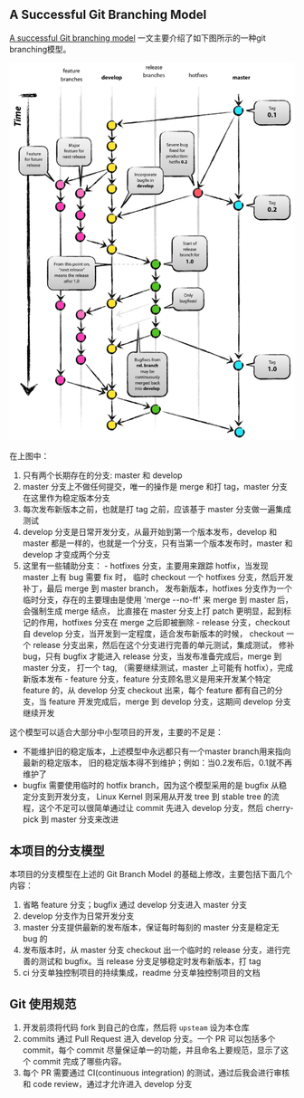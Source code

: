 ## A Successful Git Branching Model

[A successful Git branching model](http://nvie.com/posts/a-successful-git-branching-model/)
一文主要介绍了如下图所示的一种git branching模型。

![branching model](assets/git-model@2x.png)

在上图中：

  1. 只有两个长期存在的分支: master 和 develop
  2. master 分支上不做任何提交，唯一的操作是 merge 和打 tag，master
  分支在这里作为稳定版本分支
  3. 每次发布新版本之前，也就是打 tag 之前，应该基于 master 分支做一遍集成测试
  4. develop 分支是日常开发分支，从最开始到第一个版本发布，develop 和 master
  都是一样的，也就是一个分支，只有当第一个版本发布时，master 和 develop
  才变成两个分支
  5. 这里有一些辅助分支：
    - hotfixes 分支，主要用来跟踪 hotfix，当发现 master 上有 bug 需要 fix 时，
    临时 checkout 一个 hotfixes 分支，然后开发补丁，最后 merge 到 master branch，
    发布新版本，hotfixes 分支作为一个临时分支，存在的主要理由是使用
    'merge --no-ff' 来 merge 到 master 后，会强制生成 merge 结点，
    比直接在 master 分支上打 patch 更明显，起到标记的作用，hotfixes 分支在 merge
    之后即被删除
    - release 分支，checkout 自 develop 分支，当开发到一定程度，适合发布新版本的时候，
    checkout 一个 release 分支出来，然后在这个分支进行完善的单元测试，集成测试，
    修补 bug，只有 bugfix 才能进入 release 分支，当发布准备完成后，merge 到 master 分支，
    打一个 tag, （需要继续测试，master 上可能有 hotfix），完成新版本发布
    - feature 分支，feature 分支顾名思义是用来开发某个特定 feature 的，从 develop 分支
    checkout 出来，每个 feature 都有自己的分支，当 feature 开发完成后，merge 到
    develop 分支，这期间 develop 分支继续开发

这个模型可以适合大部分中小型项目的开发，主要的不足是：

  - 不能维护旧的稳定版本，上述模型中永远都只有一个master branch用来指向最新的稳定版本，
  旧的稳定版本得不到维护；例如：当0.2发布后，0.1就不再维护了
  - bugfix 需要使用临时的 hotfix branch，因为这个模型采用的是 bugfix 从稳定分支到开发分支，
  Linux Kernel 则采用从开发 tree 到 stable tree 的流程，这个不足可以很简单通过让 commit
  先进入 develop 分支，然后 cherry-pick 到 master 分支来改进

## 本项目的分支模型

本项目的分支模型在上述的 Git Branch Model 的基础上修改，主要包括下面几个内容：

1. 省略 feature 分支；bugfix 通过 develop 分支进入 master 分支
2. develop 分支作为日常开发分支
3. master 分支提供最新的发布版本，保证每时每刻的 master 分支是稳定无 bug 的
4. 发布版本时，从 master 分支 checkout 出一个临时的 release 分支，进行完善的测试和 bugfix。当 release 分支足够稳定时发布新版本，打 tag
5. ci 分支单独控制项目的持续集成，readme 分支单独控制项目的文档

## Git 使用规范

1. 开发前须将代码 fork 到自己的仓库，然后将 `upsteam` 设为本仓库
2. commits 通过 Pull Request 进入 develop 分支。一个 PR 可以包括多个 commit，每个 commit 尽量保证单一的功能，并且命名上要规范，显示了这个 commit 完成了哪些内容。
3. 每个 PR 需要通过 CI(continuous integration) 的测试，通过后我会进行审核和 code review，通过才允许进入 develop 分支